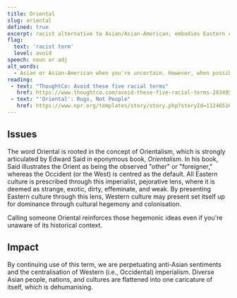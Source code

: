 ```yaml
---
title: Oriental
slug: oriental
defined: true
excerpt: racist alternative to Asian/Asian-American; embodies Eastern culture as "strange, exotic, dirty, effeminate, weak" as explained in Edward Said's book Orientalism
flag:
  text: 'racist term'
  level: avoid
speech: noun or adj
alt_words:
  - Asian or Asian-American when you're uncertain. However, when possible, be as specific as possible. If you know or can ask someone's ethnicity, it's better to be specific such as Korean-Canadian or Vietnamese-American.
reading:
 - text: "ThoughtCo: Avoid these five racial terms"
   href: https://www.thoughtco.com/avoid-these-five-racial-terms-2834959
 - text: "'Oriental': Rugs, Not People"
   href: https://www.npr.org/templates/story/story.php?storyId=112465167?storyId=112465167
---
```


## Issues

The word Oriental is rooted in the concept of Orientalism, which is strongly articulated by Edward Said in eponymous book, _Orientalism_. In his book, Said illustrates the Orient as being the observed "other" or "foreigner," whereas the Occident (or the West) is centred as the default. All Eastern culture is prescribed through this imperialist, pejorative lens, where it is deemed as strange, exotic, dirty, effeminate, and weak. By presenting Eastern culture through this lens, Western culture may present set itself up for dominance through cultural hegemony and colonisation.

Calling someone Oriental reinforces those hegemonic ideas even if you're unaware of its historical context.

## Impact

By continuing use of this term, we are perpetuating anti-Asian sentiments and the centralisation of Western (i.e., Occidental) imperialism. Diverse Asian people, nations, and cultures are flattened into one caricature of itself, which is dehumanising.
